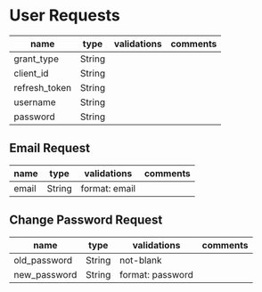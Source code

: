 # User Requests

| name          | type   | validations | comments |
| ------------- | ------ | ----------- | -------- |
| grant_type    | String |             |          |
| client_id     | String |             |          |
| refresh_token | String |             |          |
| username      | String |             |          |
| password      | String |             |          |

## Email Request

| name  | type   | validations   | comments |
| ----- | ------ | ------------- | -------- |
| email | String | format: email |          |

## Change Password Request

| name         | type   | validations      | comments |
| ------------ | ------ | ---------------- | -------- |
| old_password | String | not-blank        |          |
| new_password | String | format: password |          |
